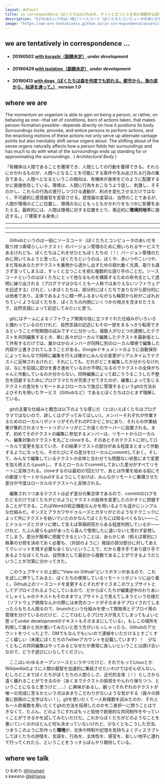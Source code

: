 ```yaml
---
layout: default
title: in correspondence（ぼくたちはGithubを、すっくと立つことを拒む複数的な語り手の（！）バージョン管理のためにぜひとも用いてみようと思った）
description: "Githubというのは一般にソースコード（ぼくたちとコンピュータのあいだを取り持つ素晴らしいテクスト）のバージョン管理のために用いられるサービスであるけれども、ぼくたちはこれをぜひともぼくたちの（！）バージョン管理のために用いてみようと思った。"
image: "https://we-are-tentatively.github.io/in-correspondence/assets/images/in-correspondence.jpg"
---
```


## we are tentatively in correspondence ...

* #### 20190502 [with kurashi（副題未定）](https://we-are-tentatively.github.io/in-correspondence/2019-05-02-with-kurashi) _under development_

* #### 20190429 [with isolation（副題未定）](https://we-are-tentatively.github.io/in-correspondence/2019-04-29-with-isolation) _under development_

* #### 20190413 [with dogs（ぼくたちは森を何度でも訪れる。都市から、海の底から、杣道を通って。）](https://we-are-tentatively.github.io/in-correspondence/2019-04-09-with-dogs) _version 1.0_


## where we are

The momentum an organism is able to gain on being a person, or rather, on behaving as one--that set of conditions, born of actions taken, that makes person-formation possible--depends directly on how it positions its body. Surroundings invite, provoke, and entice persons to perform actions, and the enactiong motions of these actions not only serve up alternate vantage points but also inevitably shift sense organs about. The shifting about of the sense organs naturally affects how a person fields her surroundings and has much to do with what of the surroundings ends up standing for or approximating _the surroundings_ . ( _Architectural Body_ )
 
「有機体は人間であることを獲得でき、人間としての行動を獲得できる。それらにかかわるものが、人間へとなることを可能にする条件や生み出される行為の集合である。人間へとなるというこの傾向は、有機体が身体をどのように配置するかに直接依存している。環境は、人間に行為をおこなうよう促し、刺激し、そそのかし、これらの行為の進行しつづける運動が、利点を変化させるだけではなく、不可避的に感覚器官を変容させる。感覚器の変容は、当然のことであるが、人間が環境のどこに位置し、環境のなにともっともかかわりをもつかに影響をあたえる。最終的には、人間は環境に対する位置をとり、漸近的に**環境的地平**に接近する。」（『建築する身体』）

 ***
 ***
 ***
 
　Githubというのは一般にソースコード（ぼくたちとコンピュータのあいだを取り持つ素晴らしいテクスト）のバージョン管理のために用いられるサービスであるけれども、ぼくたちはこれをぜひともぼくたちの（！）バージョン管理のために用いてみようと思った。ぼくたちというのは、ぼくや、あいつやこいつや、まだ見ぬあなたがテクストを裏側から透かし出すための揺れ動く光源、取りも直さず言ってしまえば、すっくと立つことを拒む複数的な語り手のことだ。ソースコードというのはぼくたちにとって他なるものを構築するための命令文として透明に繰り出される（プログラマは少なくとも一人称ではありえないソフトウェアを記述する）けれど、いまぼくたちは、部分的にぼくたちでありながら部分的には他者であり、主体であるように精一杯ふるまいながらも輪郭から砂がこぼれおちていくようなぼくたちを、ぼくたちの内側にいくつかの視点を含ませたうえで、自然言語によって記述してみたいと思う。

　gitにはチームによるソフトウェア開発の役に立つすぐれた仕組みがいろいろと備わっているのだけれど、自然言語の記述にもその一部をまるっきり転用できるということが短期間の試みですぐに分かった。複数人がひとつの連関したテクストを共同編集するとき、単に各々がローカルで編集したテクストを最新版として共有するだけでは、誰かほかのメンバーが同時に別のローカル環境で編集した内容が上書きされてしまうことがある。Googleドキュメントのように自動保存によってみんなで同時に編集を行えば確かにみんなの変更がリアルタイムでテクストに反映されるけれど、それにしても、だれがどこを編集したか分からなければ、なにを前提に部分を書き進めているのか不明になるのでテクストの全体がちゃんと作動しているのか分からない。同時編集によって起こりうるこうした不整合を回避するためにプログラマたちが充実させてきたのが、編集によって生じるテクストの差分をリモートおよびローカルで独立に管理するというgitの方法およびそれを用いたサービス（Githubなど）であるとぼくたちはひとまず理解している。

　gitの主要な仕組みと概念は以下のような感じだ（とはいえぼくたちはプログラマではないので、詳しくはググってみてほしい）。メンバーそれぞれが作業するためのローカルリポジトリがそれぞれのPCかどこかにあり、それらの作業結果が集約されるリモートリポジトリがどこか遠くのサーバーに設置される。まず、初めてそのテクストの編集に参加するメンバーは、リモートからローカルへ、編集対象のテクストを丸ごとcloneする。そのあとそのテクストに対してローカルで変更を加えていき、その結果テクストの部分がある程度まとまって作動するようになったら、そのたびにその差分をローカルにcommitしておく。そして、みんなで編集しているテクストの全体と合わせても問題ない状態にまで変更を加え終えたらpushし、するとローカルでcommitしておいた差分がすべてリモートに反映される。cloneするのは最初の1回だけで、あとは作業を始める前にその都度リモートからpullするようにしておけば、みんながリモートに集積させた差分が今度はローカルのテクストへと反映される。

　編集されつつあるテクストは必ず差分の集合体であるので、commitのログをたどるだけでぼくたちがどのようにテクストの総体を変更したのかすぐに把握することができる。これはWordの校正機能なんかを用いるよりも遥かにシンプルな仕組みだ。ギンズとアラカワやドゥルーズとガタリがどのようなテクニックによって共にテクストを紡いでいたのかなんてぼくたちには知るべくもない――ことドゥルーズとガタリに関して言えば草稿研究からある程度判明しているが――けれど、たぶん彼らもgitがあったら喜んで使用したに違いないと思わず妄想してしまう。差分が簡単に把握できるということは、あらかじめ（例えば章別に）執筆の分担を決めておく必要も、（対談のように）発話の部分部分に対してあえてクレジットを残す必要も全くないということで、だから書き手であり語り手であるようなぼくたちは、自然体として最初から複数であることができるようだということが次第に分かってきた。

　このウェブサイトの上部に"View on Github"というボタンがあるので、これを試しに押下してみると、ぼくたちの使用しているリモートリポジトリに辿り着く。Github上のソースコードを変更するとそれがすぐさまこのウェブサイトとしてデプロイされるようにしているので、だからぼくたちが編集途中のわりあいぐしゃぐしゃのテキストもそのままウェブサイト上で見えてしまうという仕様だ（ソフトウェア開発なんかの際には未完のコードがそのままデプロイされてしまったらもちろん困るので、brunchという仕組みを使って開発用とデプロイ用の管理を分けているのだけど、ここではむしろプロセスが見えてしまってもよいと思ってunder developmentのテキストもそのままにしている）。もしこの場所を利用して誰かと何か書いてみたいと思う方がいらっしゃったら、Githubのアカウントをつくった上で、DMでもなんでもいいので連絡をいただけるとすごくすごく嬉しい（末尾にぼくたちのTwitterアカウントを記載しています）！　少なくともこの共同編集はやってみるとなぜだか異常に楽しいということは請け合いなので、どうぞ遊びにいらしてください。

　ここはいわゆるオープンソースというやつだけど、それでもってLinuxとかWikipediaのように人類の叡智を加速的に集結させたいわけではぜんぜんない。むしろどこまでぼくたちがぼくたちの人間らしさ、近代的主体（！）らしさから遠く離れることができるのか（あくまでテクストの愉悦をやんわり保ちつつ、ということになると思うけど……）に興味があるし、翻ってそれぞれのテクストが唯一の完成に至るかという点はあまりこだわりがないような気がする（我々の辞書に脱稿の二文字はない！）。gitを使いたくて一人称複数を試みたのか、それとも一人称複数を用いたくてgitの方法を採用したのかを二者択一に問うことはできなくて、たぶん、どのようにすればもっと愉快で創発的な共同制作をやっていくことができるかを試してみたいだけだ。これからぼくたちがどのようなことを書いていくのかほとんど何も決まっていないけれど、少なくともこうした方法、つまりこのように形作った**環境**が、文体や時制や記憶を気持ちよくディスラプトしてぼくたちの詩情を、言語を、行為を、主体性を、感官を、新しい地平に連れて行ってくれたら、ということをうっすらぼんやり期待している。


## where we talk
ひるめり [@hirumeri](http://twitter.com/hirumeri)  
s.kawano [@kkhaiya](http://twitter.com/kkhaiya)
